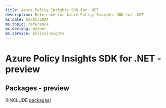 ```yaml
---
title: Azure Policy Insights SDK for .NET
description: Reference for Azure Policy Insights SDK for .NET
ms.date: 03/01/2024
ms.topic: reference
ms.devlang: dotnet
ms.service: policyinsights
---
```

# Azure Policy Insights SDK for .NET - preview
## Packages - preview
[!INCLUDE [packages](policy-insights-index.md)]